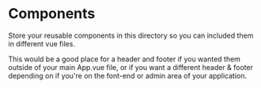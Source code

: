 # Components

Store your reusable components in this directory so you can included them in different vue files.

This would be a good place for a header and footer if you wanted them outside of your main App.vue file, or if you want a different header & footer depending on if you're on the font-end or admin area of your application.
